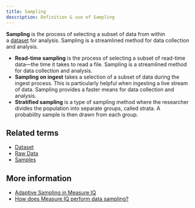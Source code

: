 ```yaml
---
title: Sampling
description: Definition & use of Sampling
---
```


**Sampling** is the process of selecting a subset of data from within a [dataset](https://docs.behavure.ai/lexicon/dataset) for analysis. Sampling is a streamlined method for data collection and analysis.

- **Read-time sampling** is the process of selecting a subset of read-time data—the time it takes to read a file. Sampling is a streamlined method for data collection and analysis.
- **Sampling on ingest** takes a selection of a subset of data during the ingest process. This is particularly helpful when ingesting a live stream of data. Sampling provides a faster means for data collection and analysis.
- **Stratified sampling** is a type of sampling method where the researcher divides the population into separate groups, called strata. A probability sample is then drawn from each group.

## Related terms

- [Dataset](../dataset-table)
- [Raw Data](../raw-data)
- [Samples](../samples)

## More information

- [Adaptive Sampling in Measure IQ](/measure_iq/key-concepts-and-terminology/how-does-measure-iq-perform-data-sampling)
- [How does Measure IQ perform data sampling?](/measure_iq/key-concepts-and-terminology/how-does-measure-iq-perform-data-sampling)
